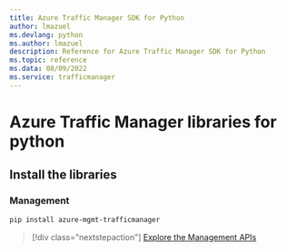 ```yaml
---
title: Azure Traffic Manager SDK for Python
author: lmazuel
ms.devlang: python
ms.author: lmazuel
description: Reference for Azure Traffic Manager SDK for Python
ms.topic: reference
ms.data: 08/09/2022
ms.service: trafficmanager
---
```

# Azure Traffic Manager libraries for python

## Install the libraries

### Management

```bash
pip install azure-mgmt-trafficmanager
```

> [!div class="nextstepaction"]
> [Explore the Management APIs](/python/api/overview/azure/trafficmanager/management)